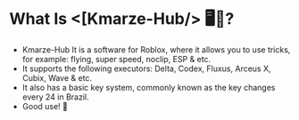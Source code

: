 # What Is <[Kmarze-Hub/> 🖥🔭? 
* Kmarze-Hub It is a software for Roblox, where it allows you to use tricks, for example: flying, super speed, noclip, ESP & etc.
* It supports the following executors: Delta, Codex, Fluxus, Arceus X, Cubix, Wave & etc.
* It also has a basic key system, commonly known as the key changes every 24 in Brazil.
* Good use! 🫦
